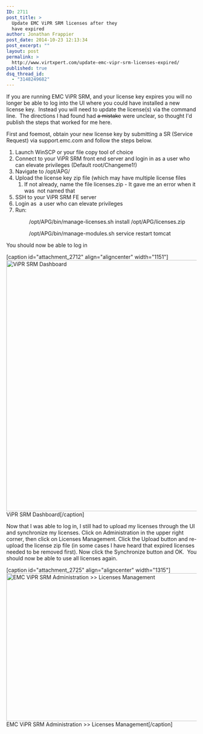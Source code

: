 ```yaml
---
ID: 2711
post_title: >
  Update EMC ViPR SRM licenses after they
  have expired
author: Jonathan Frappier
post_date: 2014-10-23 12:13:34
post_excerpt: ""
layout: post
permalink: >
  http://www.virtxpert.com/update-emc-vipr-srm-licenses-expired/
published: true
dsq_thread_id:
  - "3148249682"
---
```

If you are running EMC ViPR SRM, and your license key expires you will no longer be able to log into the UI where you could have installed a new license key.  Instead you will need to update the license(s) via the command line.  The directions I had found had <del>a mistake</del> were unclear, so thought I'd publish the steps that worked for me here.

First and foemost, obtain your new license key by submitting a SR (Service Request) via support.emc.com and follow the steps below.
<ol>
	<li>Launch WinSCP or your file copy tool of choice</li>
	<li>Connect to your ViPR SRM front end server and login in as a user who can elevate privileges (Default root/Changeme1!)</li>
	<li>Navigate to /opt/APG/</li>
	<li>Upload the license key zip file (which may have multiple license files
<ol>
	<li>If not already, name the file licenses.zip - It gave me an error when it was  not named that</li>
</ol>
</li>
	<li>SSH to your ViPR SRM FE server</li>
	<li>Login as  a user who can elevate privileges</li>
	<li>Run:</li>
</ol>
<p style="padding-left: 60px;">/opt/APG/bin/manage-licenses.sh install /opt/APG/licenses.zip</p>
<p style="padding-left: 60px;">/opt/APG/bin/manage-modules.sh service restart tomcat</p>
You should now be able to log in

[caption id="attachment_2712" align="aligncenter" width="1151"]<a href="http://www.virtxpert.com/wp-content/uploads/2014/10/viprsrm.png"><img class="size-full wp-image-2712" src="http://www.virtxpert.com/wp-content/uploads/2014/10/viprsrm.png" alt="ViPR SRM Dashboard" width="1151" height="664" /></a> ViPR SRM Dashboard[/caption]

Now that I was able to log in, I still had to upload my licenses through the UI and synchronize my licenses. Click on Administration in the upper right corner, then click on Licenses Management. Click the Upload button and re-upload the license zip file (in some cases I have heard that expired licenses needed to be removed first). Now click the Synchronize button and OK.  You should now be able to use all licenses again.

[caption id="attachment_2725" align="aligncenter" width="1315"]<a href="http://www.virtxpert.com/wp-content/uploads/2014/10/vipr-srm-license-syncronize.png"><img class="size-full wp-image-2725" src="http://www.virtxpert.com/wp-content/uploads/2014/10/vipr-srm-license-syncronize.png" alt="EMC ViPR SRM Administration &gt;&gt; Licenses Management" width="1315" height="391" /></a> EMC ViPR SRM Administration &gt;&gt; Licenses Management[/caption]